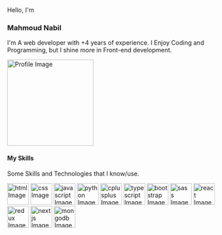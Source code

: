 Hello, I'm

### Mahmoud Nabil 

I'm A web developer with +4 years of experience. 
I Enjoy Coding and Programming, but I shine more in Front-end development.

<img src="https://i.ibb.co/tYvXZg4/41c35b17df37ba1dc889afa17fa08ddf.png"  width="200" height="200" alt='Profile Image'>

#### My Skills
Some Skills and Technologies that I know/use.

<!-- ![html logo](https://cdn.jsdelivr.net/gh/devicons/devicon/icons/html5/html5-original.svg) -->
<div>
  <img src="https://cdn.jsdelivr.net/gh/devicons/devicon/icons/html5/html5-original.svg" width="50" height="50" alt='html Image'>
  <img src="https://cdn.jsdelivr.net/gh/devicons/devicon/icons/css3/css3-original.svg" width="50" height="50" alt='css Image'>
  <img src="https://cdn.jsdelivr.net/gh/devicons/devicon/icons/javascript/javascript-original.svg" width="50" height="50" alt='javascript Image'>
  <img src="https://cdn.jsdelivr.net/gh/devicons/devicon/icons/python/python-original.svg" width="50" height="50" alt='python Image'>
  <img src="https://cdn.jsdelivr.net/gh/devicons/devicon/icons/cplusplus/cplusplus-original.svg" width="50" height="50" alt='cplusplus Image'>
  <img src="https://cdn.jsdelivr.net/gh/devicons/devicon/icons/typescript/typescript-original.svg" width="50" height="50" alt='typescript Image'>
  <img src="https://cdn.jsdelivr.net/gh/devicons/devicon/icons/bootstrap/bootstrap-original.svg" width="50" height="50" alt='bootstrap Image'>
  <img src="https://cdn.jsdelivr.net/gh/devicons/devicon/icons/sass/sass-original.svg" width="50" height="50" alt='sass Image'>
  <img src="https://cdn.jsdelivr.net/gh/devicons/devicon/icons/react/react-original.svg" width="50" height="50" alt='react Image'>
  <img src="https://cdn.jsdelivr.net/gh/devicons/devicon/icons/redux/redux-original.svg" width="50" height="50" alt='redux Image'>
  <img src="https://cdn.jsdelivr.net/gh/devicons/devicon/icons/nextjs/nextjs-original-wordmark.svg" width="50" height="50" alt='nextjs Image'>
  <img src="https://cdn.jsdelivr.net/gh/devicons/devicon/icons/mongodb/mongodb-original-wordmark.svg" width="50" height="50" alt='mongodb Image'>
</div>


